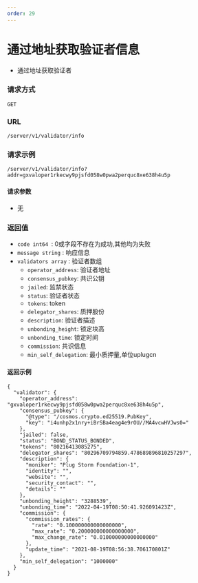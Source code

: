 ```yaml
---
order: 29
---
```


# 通过地址获取验证者信息

- 通过地址获取验证者

### 请求方式
`GET`

### URL
`/server/v1/validator/info`

### 请求示例

```
/server/v1/validator/info?addr=gxvaloper1rkecwy9pjsfd058w0pwa2perquc8xe638h4u5p
```


#### 请求参数

- 无

### 返回值
- `code int64 `: 0或字段不存在为成功,其他均为失败
- `message string` : 响应信息
- `validators array` : 验证者数组
    - `operator_address`: 验证者地址
    - `consensus_pubkey`: 共识公钥
    - `jailed`: 监禁状态
    - `status`: 验证者状态
    - `tokens`: token
    - `delegator_shares`: 质押股份
    - `description`: 验证者描述
    - `unbonding_height`: 锁定块高
    - `unbonding_time`: 锁定时间
    - `commission`: 共识信息
    - `min_self_delegation`: 最小质押量,单位uplugcn

#### 返回示例
```json5
{
  "validator": {
    "operator_address": "gxvaloper1rkecwy9pjsfd058w0pwa2perquc8xe638h4u5p",
    "consensus_pubkey": {
      "@type": "/cosmos.crypto.ed25519.PubKey",
      "key": "i4unhp2x1nry+iBrSBa4eag4e9rOU//MA4vcwHVJws0="
    },
    "jailed": false,
    "status": "BOND_STATUS_BONDED",
    "tokens": "80216413085275",
    "delegator_shares": "80296709794859.478689896810257297",
    "description": {
      "moniker": "Plug Storm Foundation-1",
      "identity": "",
      "website": "",
      "security_contact": "",
      "details": ""
    },
    "unbonding_height": "3288539",
    "unbonding_time": "2022-04-19T08:50:41.926091423Z",
    "commission": {
      "commission_rates": {
        "rate": "0.100000000000000000",
        "max_rate": "0.200000000000000000",
        "max_change_rate": "0.010000000000000000"
      },
      "update_time": "2021-08-19T08:56:38.706170801Z"
    },
    "min_self_delegation": "1000000"
  }
}
```